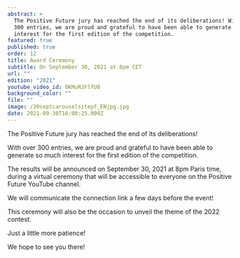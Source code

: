 ```yaml
---
abstract: >
  The Positive Future jury has reached the end of its deliberations! With over
  300 entries, we are proud and grateful to have been able to generate so much
  interest for the first edition of the competition.
featured: true
published: true
order: 12
title: Award Ceremony
subtitle: On September 30, 2021 at 8pm CET
url: ""
edition: "2021"
youtube_video_id: OKMuRJFlfU0
background_color: ""
file: ""
image: /30septcarouselsitepf_ENjpg.jpg
date: 2021-09-30T16:00:25.000Z
---
```


The Positive Future jury has reached the end of its deliberations!

With over 300 entries, we are proud and grateful to have been able to generate so much interest for the first edition of the competition.

The results will be announced on September 30, 2021 at 8pm Paris time, during a virtual ceremony that will be accessible to everyone on the Positive Future YouTube channel.

We will communicate the connection link a few days before the event!

This ceremony will also be the occasion to unveil the theme of the 2022 contest.

Just a little more patience!

We hope to see you there!
